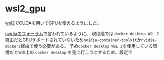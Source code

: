 # wsl2_gpu
[wsl2]()でCUDAを用いてGPUを使えるようにした。

[nvidiaのフォーラム](https://forums.developer.nvidia.com/t/hiccups-setting-up-wsl2-cuda/128641)で言われているように、
現段階では `docker desktop WSL 2`経由だとGPUサポートされていないため`nvidia-container-toolkit`か`nvidia-docker2`経由で使う必要がある。
予め`docker desktop WSL 2`を使用している環境だとwin上の `docker desktop` を見に行こうとするため、設定で
